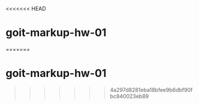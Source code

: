 <<<<<<< HEAD
# goit-markup-hw-01
=======
# goit-markup-hw-01
>>>>>>> 4a297d8281eba18bfee9b6dbf90fbc840023eb89
